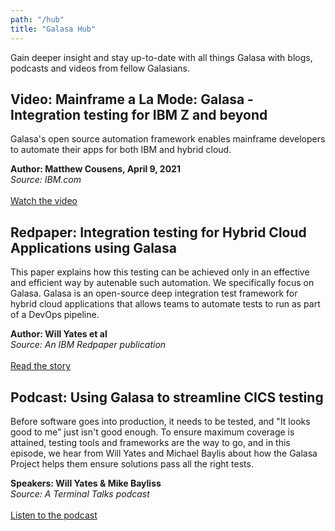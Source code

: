 ```yaml
---
path: "/hub"
title: "Galasa Hub"
---
```


Gain deeper insight and stay up-to-date with all things Galasa with blogs, podcasts and videos from fellow Galasians. 

## Video: Mainframe a La Mode: Galasa - Integration testing for IBM Z and beyond
Galasa's open source automation framework enables mainframe developers to automate their apps for both IBM and hybrid cloud. <br>

**Author: Matthew Cousens, April 9, 2021**<br>
*Source: IBM.com*<br><br>
<a href="https://developer.ibm.com/videos/mainframe-a-la-mode-galasa-integration-testing-for-ibm-z-and-beyond/" target="_blank">
 Watch the video</a>
  
## Redpaper: Integration testing for Hybrid Cloud Applications using Galasa
This paper explains how this testing can be achieved only in an effective and efficient way by autenable such automation. We specifically focus on Galasa. Galasa is an open-source deep integration test framework for hybrid cloud applications that allows teams to automate tests to run as part of a DevOps pipeline.<br>

**Author: Will Yates et al**<br>
*Source: An IBM Redpaper publication*<br><br>
<a href="http://www.redbooks.ibm.com/abstracts/redp5614.html?Open" target="_blank">
 Read the story</a>

## Podcast: Using Galasa to streamline CICS testing
Before software goes into production, it needs to be tested, and "It looks good to me" just isn't good enough. To ensure maximum coverage is attained, testing tools and frameworks are the way to go, and in this episode, we hear from Will Yates and Michael Baylis about how the Galasa Project helps them ensure solutions pass all the right tests.  <br>

**Speakers: Will Yates & Mike Bayliss**<br>
*Source: A Terminal Talks podcast*<br><br>
<a href="https://www.terminaltalk.net/e/will-yates-and-michael-baylis-using-galasa-to-streamline-cics-testing/" target="_blank"> Listen to the podcast</a>
